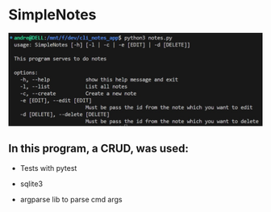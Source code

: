# SimpleNotes

![Usage message](usage.jpg)
## In this program, a CRUD, was used:

* Tests with pytest 

* sqlite3

* argparse lib to parse cmd args